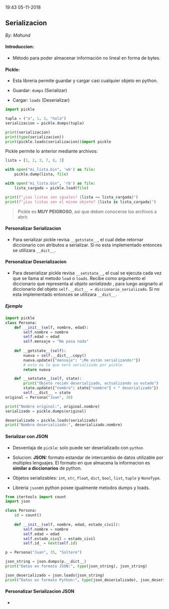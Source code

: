 19:43 05-11-2018

## Serializacion
_By: Mahund_

#### Introduccion:

- Método para poder almacenar información no lineal en forma de bytes.

#### Pickle:

- Esta libreria permite guardar y cargar casi cualquier objeto en python.

- Guardar: `dumps` (Serializar)
- Cargar: `loads` (Deserializar)

```python
import pickle

tupla = ("a", 1, 3, "hola")
serializacion = pickle.dumps(tupla)

print(serializacion)
print(type(serializacion))
print(pickle.loads(serializacion))import pickle
```

Pickle permite lo anterior mediante archivos:
```python
lista = [1, 2, 3, 7, 8, 3]

with open("mi_lista.bin", 'wb') as file:
    pickle.dump(lista, file)

with open("mi_lista.bin", 'rb') as file:
    lista_cargada = pickle.load(file)

print(f"¿Las listas son iguales? {lista == lista_cargada}")
print(f"¿Las listas son el mismo objeto? {lista is lista_cargada}")
```
> Pickle es **MUY PEIGROSO**, asi que deben conocerse los archivos a abrir.

#### Personalizar Serializacion

- Para serializar pickle revisa `__getstate__`, el cual debe retornar diccionario con atributos a serializar. Si no esta implementado entonces se utilizara `__dict__`.


#### Personalizar Deserializacion

- Para deserializar pickle revisa `__setstate__`, el cual se ejecuta cada vez que se llama al metodo `load` o `loads`. Recibe como argumento el diccionario que representa al *objeto serializado* , para luego asignarlo al diccionario del objeto `self.__dict__ = diccionario_serializado`. Si no esta implementado entonces se utilizara `__dict__`.


##### Ejemplo

```python
import pickle
class Persona:
    def __init__(self, nombre, edad):
        self.nombre = nombre
        self.edad = edad
        self.mensaje = "No pasa nada"
        
    def __getstate__(self):
        nueva = self.__dict__.copy()
        nueva.update({"mensaje": "¡Me están serializando!"})
        # esto es lo que será serializado por pickle
        return nueva 

    def __setstate__(self, state):
        print("Objeto recién deserializado, actualizando su estado")
        state.update({"nombre": state["nombre"] + " deserializado"})
        self.__dict__ = state
original = Persona("Juan", 30)

print("Nombre original:", original.nombre)
serializado = pickle.dumps(original)

deserializado = pickle.loads(serializado)
print("Nombre deserializado:", deserializado.nombre)
```

#### Serializar con JSON

- Desventaja de `pickle`: solo puede ser deserializado con `python`

- Solucion: **JSON:** formato estandar de intercambio de datos utilizable por multiples lenguajes. El formato en que almacena la informacion es **similar a diccionarios** de python.

- Objetos serializables: `int`, `str`, `float`, `dict`, `bool`, `list`, `tuple` y `NoneType`.

- Libreria `json`en python posee igualmente metodos dumps y loads.
```python
from itertools import count
import json

class Persona:
    id = count()
    
    def __init__(self, nombre, edad, estado_civil):
        self.nombre = nombre
        self.edad = edad
        self.estado_civil = estado_civil
        self.id_ = next(self.id)

p = Persona("Juan", 35, "Soltero")

json_string = json.dumps(p.__dict__)
print("Datos en formato JSON:", type(json_string), json_string)

json_deserializado = json.loads(json_string)
print("Datos en formato Python:", type(json_deserializado), json_deserializado)
```

#### Personalizar Serializacion JSON

- 